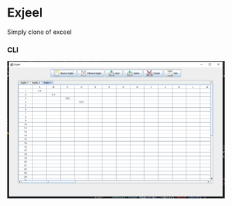 # Exjeel
 Simply clone of exceel


### CLI
<img src="doc/img/Immagine 2021-12-13 204712.png"></img>
